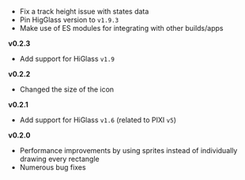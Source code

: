 
- Fix a track height issue with states data
- Pin HigGlass version to `v1.9.3`
- Make use of ES modules for integrating with other builds/apps

**v0.2.3**

- Add support for HiGlass `v1.9` 

**v0.2.2**

- Changed the size of the icon

**v0.2.1**

- Add support for HiGlass `v1.6` (related to PIXI `v5`)

**v0.2.0**

- Performance improvements by using sprites instead of individually drawing every
rectangle
- Numerous bug fixes
